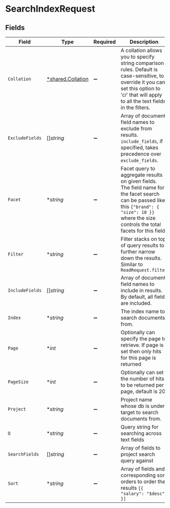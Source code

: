 # SearchIndexRequest


## Fields

| Field                                                                                                                                                                                              | Type                                                                                                                                                                                               | Required                                                                                                                                                                                           | Description                                                                                                                                                                                        |
| -------------------------------------------------------------------------------------------------------------------------------------------------------------------------------------------------- | -------------------------------------------------------------------------------------------------------------------------------------------------------------------------------------------------- | -------------------------------------------------------------------------------------------------------------------------------------------------------------------------------------------------- | -------------------------------------------------------------------------------------------------------------------------------------------------------------------------------------------------- |
| `Collation`                                                                                                                                                                                        | [*shared.Collation](../../../pkg/models/shared/collation.md)                                                                                                                                       | :heavy_minus_sign:                                                                                                                                                                                 | A collation allows you to specify string comparison rules. Default is case-sensitive, to override it you can set this option to 'ci' that will apply to all the text fields in the filters.        |
| `ExcludeFields`                                                                                                                                                                                    | []*string*                                                                                                                                                                                         | :heavy_minus_sign:                                                                                                                                                                                 | Array of document field names to exclude from results. `include_fields`, if specified, takes precedence over `exclude_fields`.                                                                     |
| `Facet`                                                                                                                                                                                            | **string*                                                                                                                                                                                          | :heavy_minus_sign:                                                                                                                                                                                 | Facet query to aggregate results on given fields. The field name for the facet search can be passed like this `{"brand": { "size": 10 }}` where the size controls the total facets for this field. |
| `Filter`                                                                                                                                                                                           | **string*                                                                                                                                                                                          | :heavy_minus_sign:                                                                                                                                                                                 | Filter stacks on top of query results to further narrow down the results. Similar to `ReadRequest.filter`                                                                                          |
| `IncludeFields`                                                                                                                                                                                    | []*string*                                                                                                                                                                                         | :heavy_minus_sign:                                                                                                                                                                                 | Array of document field names to include in results. By default, all fields are included.                                                                                                          |
| `Index`                                                                                                                                                                                            | **string*                                                                                                                                                                                          | :heavy_minus_sign:                                                                                                                                                                                 | The index name to search documents from.                                                                                                                                                           |
| `Page`                                                                                                                                                                                             | **int*                                                                                                                                                                                             | :heavy_minus_sign:                                                                                                                                                                                 | Optionally can specify the page to retrieve. If page is set then only hits for this page is returned                                                                                               |
| `PageSize`                                                                                                                                                                                         | **int*                                                                                                                                                                                             | :heavy_minus_sign:                                                                                                                                                                                 | Optionally can set the number of hits to be returned per page, default is 20.                                                                                                                      |
| `Project`                                                                                                                                                                                          | **string*                                                                                                                                                                                          | :heavy_minus_sign:                                                                                                                                                                                 | Project name whose db is under target to search documents from.                                                                                                                                    |
| `Q`                                                                                                                                                                                                | **string*                                                                                                                                                                                          | :heavy_minus_sign:                                                                                                                                                                                 | Query string for searching across text fields                                                                                                                                                      |
| `SearchFields`                                                                                                                                                                                     | []*string*                                                                                                                                                                                         | :heavy_minus_sign:                                                                                                                                                                                 | Array of fields to project search query against                                                                                                                                                    |
| `Sort`                                                                                                                                                                                             | **string*                                                                                                                                                                                          | :heavy_minus_sign:                                                                                                                                                                                 | Array of fields and corresponding sort orders to order the results `[{ "salary": "$desc" }]`                                                                                                       |